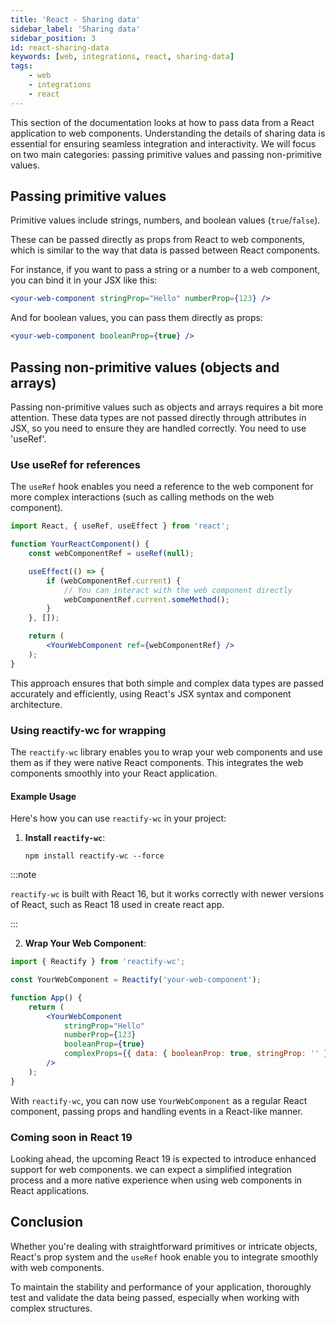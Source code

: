 ```yaml
---
title: 'React - Sharing data'
sidebar_label: 'Sharing data'
sidebar_position: 3
id: react-sharing-data
keywords: [web, integrations, react, sharing-data]
tags:
    - web
    - integrations
    - react
---
```

This section of the documentation looks at how to pass data from a React application to web components. Understanding the details of sharing data is essential for ensuring seamless integration and interactivity. We will focus on two main categories: passing primitive values and passing non-primitive values.

## Passing primitive values

Primitive values include strings, numbers, and boolean values (`true`/`false`).

These can be passed directly as props from React to web components, which is similar to the way that data is passed between React components.

For instance, if you want to pass a string or a number to a web component, you can bind it in your JSX like this:

```jsx
<your-web-component stringProp="Hello" numberProp={123} />
```

And for boolean values, you can pass them directly as props:

```jsx
<your-web-component booleanProp={true} />
```

## Passing non-primitive values (objects and arrays)

Passing non-primitive values such as objects and arrays requires a bit more attention. These data types are not passed directly through attributes in JSX, so you need to ensure they are handled correctly. You need to use 'useRef'.

### Use useRef for references

The `useRef` hook enables you need a reference to the web component for more complex interactions (such as calling methods on the web component).

```jsx
import React, { useRef, useEffect } from 'react';

function YourReactComponent() {
    const webComponentRef = useRef(null);

    useEffect(() => {
        if (webComponentRef.current) {
            // You can interact with the web component directly
            webComponentRef.current.someMethod();
        }
    }, []);

    return (
        <YourWebComponent ref={webComponentRef} />
    );
}
```

This approach ensures that both simple and complex data types are passed accurately and efficiently, using React's JSX syntax and component architecture.

### Using reactify-wc for wrapping

The `reactify-wc` library enables you to wrap your web components and use them as if they were native React components. This integrates the web components smoothly into your React application. 

#### Example Usage

Here's how you can use `reactify-wc` in your project:

1. **Install `reactify-wc`**:
   
   ```shell
   npm install reactify-wc --force
   ```

:::note

`reactify-wc` is built with React 16, but it works correctly with newer versions of React, such as React 18 used in create react app.

:::

2. **Wrap Your Web Component**:

```jsx
import { Reactify } from 'reactify-wc';

const YourWebComponent = Reactify('your-web-component');

function App() {
    return (
        <YourWebComponent
            stringProp="Hello"
            numberProp={123}
            booleanProp={true}
            complexProps={{ data: { booleanProp: true, stringProp: '' }}} 
        />
    );
}
```

   With `reactify-wc`, you can now use `YourWebComponent` as a regular React component, passing props and handling events in a React-like manner.

### Coming soon in React 19

Looking ahead, the upcoming React 19 is expected to introduce enhanced support for web components. we can expect a simplified integration process and a more native experience when using web components in React applications. 

## Conclusion

Whether you're dealing with straightforward primitives or intricate objects, React's prop system and the `useRef` hook enable you to integrate smoothly with web components.

To maintain the stability and performance of your application, thoroughly test and validate the data being passed, especially when working with complex structures.
